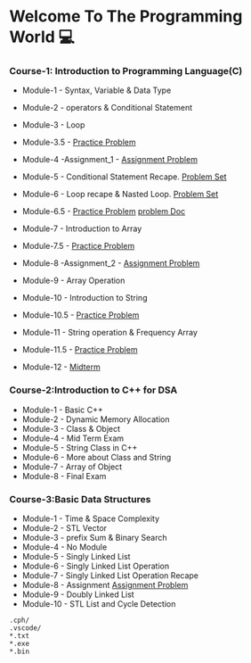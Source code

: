 # Welcome To The Programming World 💻


### Course-1: Introduction to Programming Language(C)
* Module-1 - Syntax, Variable & Data Type
* Module-2 - operators & Conditional Statement
* Module-3 - Loop
* Module-3.5 -  [Practice Problem](https://www.hackerrank.com/contests/module-3-5-practice-a-introduction-to-c-programming-a-batch-04/challenges)

* Module-4 -Assignment_1 -  [Assignment Problem](https://www.hackerrank.com/contests/assignment-01-a-introduction-to-c-programming-a-batch-04/challenges)


* Module-5 - Conditional Statement Recape. [Problem Set](https://docs.google.com/document/d/1bepRhM8ttF05-c0SjXgKdNvy6w49Ezx3HgDGbPsg7QQ/edit)

* Module-6 - Loop recape & Nasted Loop. [Problem Set](https://docs.google.com/document/d/17ohkmyVo-smCrYJsEPHv4om6VPT0igi1CCSRp0Psb8U/edit)

* Module-6.5 -  [Practice Problem](https://codeforces.com/group/MWSDmqGsZm/contest/326175) [problem Doc](https://docs.google.com/document/d/13WAjf3c91H1A0yiNvVVcp_ld7kx6ZBvFdWPvaq-16k8/edit)

* Module-7 - Introduction to Array
* Module-7.5 - [Practice Problem](https://codeforces.com/group/MWSDmqGsZm/contest/219774)

* Module-8 -Assignment_2 -  [Assignment Problem](https://www.hackerrank.com/contests/assignment-02-a-introduction-to-c-programming-a-batch-04/challenges)

* Module-9 - Array Operation
* Module-10 - Introduction to String
* Module-10.5 - [Practice Problem](https://docs.google.com/document/d/1geZ2RYI0CXKm3O0Y5O9643MR8tlf82G_ozJexc06RrA/edit)

* Module-11 - String operation & Frequency Array
* Module-11.5 - [Practice Problem](https://docs.google.com/document/d/1PT2CA2uPXJ9p85RQ4pXazgu-NgCX9ROqbB9KqmJxFGQ/edit)

* Module-12 - [Midterm](https://www.hackerrank.com/contests/mid-term-a-introduction-to-c-programming-a-batch-04/challenges)



### Course-2:Introduction to C++ for DSA
* Module-1 - Basic C++
* Module-2 - Dynamic Memory Allocation
* Module-3 - Class & Object
* Module-4 - Mid Term Exam
* Module-5 - String Class in C++
* Module-6 - More about Class and String
* Module-7 - Array of Object
* Module-8 - Final Exam


### Course-3:Basic Data Structures
* Module-1 - Time & Space Complexity
* Module-2 - STL Vector
* Module-3 - prefix Sum & Binary Search
* Module-4 - No Module
* Module-5 - Singly Linked List
* Module-6 - Singly Linked List Operation
* Module-7 - Singly Linked List Operation Recape
* Module-8 - Assignment [Assignment Problem](https://www.hackerrank.com/contests/assignment-01-a-basic-data-structures-a-batch-04/challenges)
* Module-9 - Doubly Linked List
* Module-10 - STL List and Cycle Detection


 ```
 .cph/
.vscode/
*.txt
*.exe
*.bin
 ```
 
